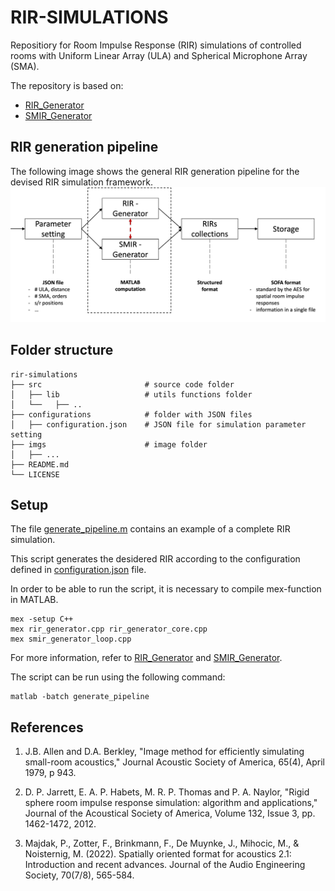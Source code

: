 # RIR-SIMULATIONS
Repositiory for Room Impulse Response (RIR) simulations of controlled rooms with Uniform Linear Array (ULA) and Spherical Microphone Array (SMA).

The repository is based on: 
- [RIR_Generator](https://github.com/ehabets/RIR-Generator)
- [SMIR_Generator](https://github.com/ehabets/SMIR-Generator)

## RIR generation pipeline
The following image shows the general RIR generation pipeline for the devised RIR simulation framework.
![pipeline](imgs/pipeline.png "pipeline")

## Folder structure
```
rir-simulations
├── src                       # source code folder
│   ├── lib           		  # utils functions folder
│   └──   ├── ..
├── configurations   		  # folder with JSON files
│   ├── configuration.json    # JSON file for simulation parameter setting
├── imgs                      # image folder
│   ├── ...           		
├── README.md
└── LICENSE
```

## Setup

The file [generate_pipeline.m](/generate_pipeline.m) contains an example of a complete RIR simulation. 

This script generates the desidered RIR according to the configuration defined in [configuration.json](/configurations/configuration.json) file.

In order to be able to run the script, it is necessary to compile mex-function in MATLAB. 

```
mex -setup C++
mex rir_generator.cpp rir_generator_core.cpp 
mex smir_generator_loop.cpp
```

For more information, refer to [RIR_Generator](https://github.com/ehabets/RIR-Generator) and [SMIR_Generator](https://github.com/ehabets/SMIR-Generator). 

The script can be run using the following command: 
```
matlab -batch generate_pipeline
```

## References 
1. J.B. Allen and D.A. Berkley, "Image method for efficiently simulating small-room acoustics," Journal Acoustic Society of America, 65(4), April 1979, p 943.

2. D. P. Jarrett, E. A. P. Habets, M. R. P. Thomas and P. A. Naylor, "Rigid sphere room impulse response simulation: algorithm and applications," Journal of the Acoustical Society of America, Volume 132, Issue 3, pp. 1462-1472, 2012.

3. Majdak, P., Zotter, F., Brinkmann, F., De Muynke, J., Mihocic, M., & Noisternig, M. (2022). Spatially oriented format for acoustics 2.1: Introduction and recent advances. Journal of the Audio Engineering Society, 70(7/8), 565-584.
